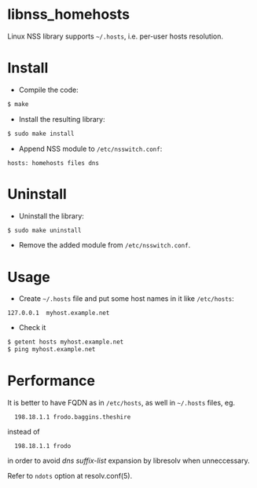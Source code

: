 # libnss_homehosts

Linux NSS library supports `~/.hosts`, i.e. per-user hosts resolution.

# Install

* Compile the code:
```bash
$ make
```
* Install the resulting library:
```bash
$ sudo make install
```
* Append NSS module to `/etc/nsswitch.conf`:
```text
hosts: homehosts files dns
```

# Uninstall

* Uninstall the library:
```bash
$ sudo make uninstall
```
* Remove the added module from `/etc/nsswitch.conf`.

# Usage

* Create `~/.hosts` file and put some host names in it like `/etc/hosts`:
```text
127.0.0.1  myhost.example.net
```
* Check it
```bash
$ getent hosts myhost.example.net
$ ping myhost.example.net
```

# Performance

It is better to have FQDN as in `/etc/hosts`, as well in `~/.hosts` files, eg.

	  198.18.1.1 frodo.baggins.theshire

instead of

	  198.18.1.1 frodo

in order to avoid _dns suffix-list_ expansion by libresolv when unneccessary.

Refer to `ndots` option at resolv.conf(5).
